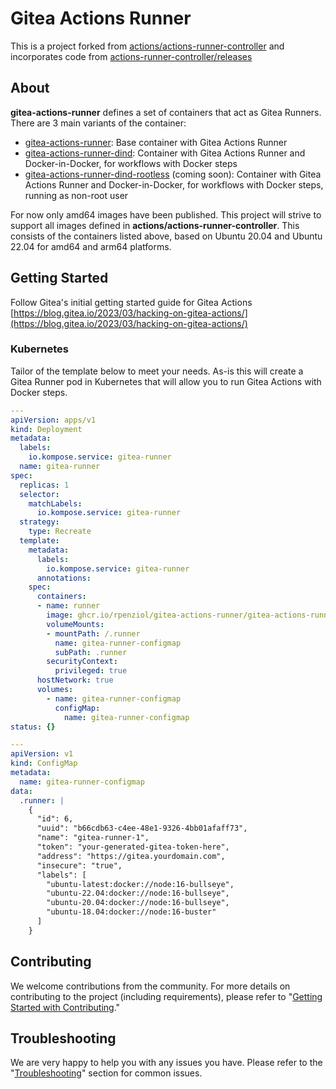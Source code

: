 # Gitea Actions Runner

This is a project forked from [actions/actions-runner-controller](https://github.com/actions/actions-runner-controller) and incorporates code from [actions-runner-controller/releases](https://github.com/actions-runner-controller/releases)

## About

**gitea-actions-runner** defines a set of containers that act as Gitea Runners. There are 3 main variants of the container:

- [gitea-actions-runner](https://github.com/rpenziol/gitea-actions-runner/pkgs/container/gitea-actions-runner%2Fgitea-actions-runner): Base container with Gitea Actions Runner
- [gitea-actions-runner-dind](https://github.com/rpenziol/gitea-actions-runner/pkgs/container/gitea-actions-runner%2Fgitea-actions-runner-dind): Container with Gitea Actions Runner and Docker-in-Docker, for workflows with Docker steps
- [gitea-actions-runner-dind-rootless](https://github.com/rpenziol/gitea-actions-runner/pkgs/container/gitea-actions-runner%2Fgitea-actions-runner-dind-rootless) (coming soon): Container with Gitea Actions Runner and Docker-in-Docker, for workflows with Docker steps, running as non-root user

For now only amd64 images have been published. This project will strive to support all images defined in **actions/actions-runner-controller**. This consists of the containers listed above, based on Ubuntu 20.04 and Ubuntu 22.04 for amd64 and arm64 platforms.

## Getting Started

Follow Gitea's initial getting started guide for Gitea Actions [https://blog.gitea.io/2023/03/hacking-on-gitea-actions/](https://blog.gitea.io/2023/03/hacking-on-gitea-actions/)

### Kubernetes

Tailor of the template below to meet your needs. As-is this will create a Gitea Runner pod in Kubernetes that will allow you to run Gitea Actions with Docker steps.

```yaml
---
apiVersion: apps/v1
kind: Deployment
metadata:
  labels:
    io.kompose.service: gitea-runner
  name: gitea-runner
spec:
  replicas: 1
  selector:
    matchLabels:
      io.kompose.service: gitea-runner
  strategy:
    type: Recreate
  template:
    metadata:
      labels:
        io.kompose.service: gitea-runner
      annotations:
    spec:
      containers:
      - name: runner
        image: ghcr.io/rpenziol/gitea-actions-runner/gitea-actions-runner-dind:ubuntu-22.04
        volumeMounts:
        - mountPath: /.runner
          name: gitea-runner-configmap
          subPath: .runner
        securityContext:
          privileged: true
      hostNetwork: true
      volumes:
        - name: gitea-runner-configmap
          configMap:
            name: gitea-runner-configmap
status: {}

---
apiVersion: v1
kind: ConfigMap
metadata:
  name: gitea-runner-configmap
data:
  .runner: |
    {
      "id": 6,
      "uuid": "b66cdb63-c4ee-48e1-9326-4bb01afaff73",
      "name": "gitea-runner-1",
      "token": "your-generated-gitea-token-here",
      "address": "https://gitea.yourdomain.com",
      "insecure": "true",
      "labels": [
        "ubuntu-latest:docker://node:16-bullseye",
        "ubuntu-22.04:docker://node:16-bullseye",
        "ubuntu-20.04:docker://node:16-bullseye",
        "ubuntu-18.04:docker://node:16-buster"
      ]
    }

```

## Contributing

We welcome contributions from the community. For more details on contributing to the project (including requirements), please refer to "[Getting Started with Contributing](https://github.com/actions/actions-runner-controller/blob/master/CONTRIBUTING.md)."

## Troubleshooting

We are very happy to help you with any issues you have. Please refer to the "[Troubleshooting](https://github.com/actions/actions-runner-controller/blob/master/TROUBLESHOOTING.md)" section for common issues.
